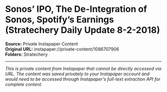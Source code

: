 # Sonos’ IPO, The De-Integration of Sonos, Spotify’s Earnings (Stratechery Daily Update 8-2-2018)

**Source:** Private Instapaper Content  
**Original URL:** instapaper://private-content/1086707906  
**Folders:** Stratechery  

---

*This is private content from Instapaper that cannot be directly accessed via URL. The content was saved privately to your Instapaper account and would need to be accessed through Instapaper's full-text extraction API for complete content.*